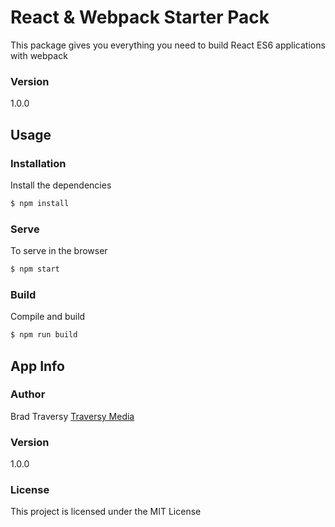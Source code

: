 # React & Webpack Starter Pack

This package gives you everything you need to build React ES6 applications with webpack

### Version
1.0.0

## Usage

### Installation

Install the dependencies

```sh
$ npm install
```

### Serve
To serve in the browser

```sh
$ npm start
```

### Build
Compile and build

```sh
$ npm run build
```

## App Info

### Author

Brad Traversy
[Traversy Media](http://www.traversymedia.com)

### Version

1.0.0

### License

This project is licensed under the MIT License